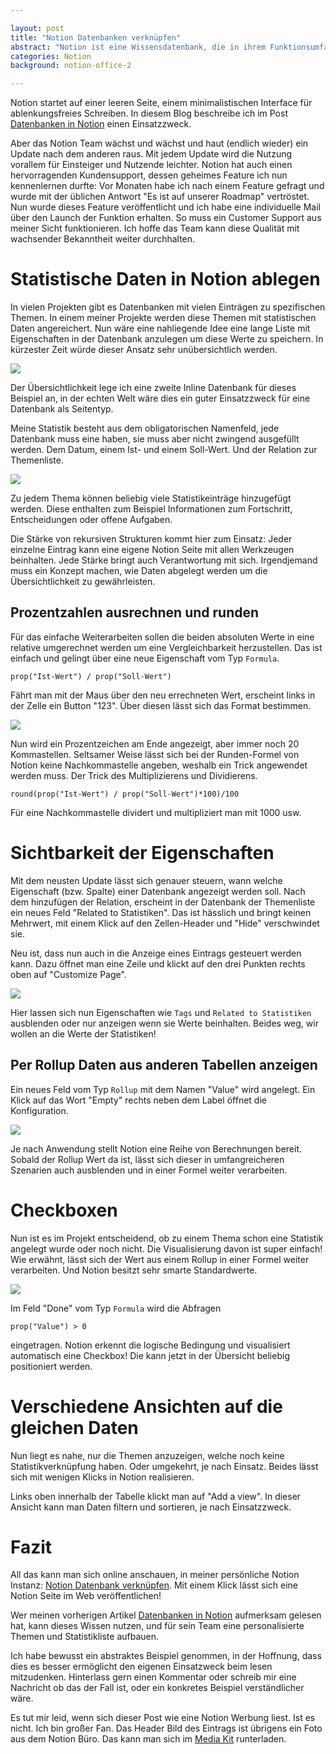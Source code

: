 ```yaml
---

layout: post
title: "Notion Datenbanken verknüpfen"
abstract: "Notion ist eine Wissensdatenbank, die in ihrem Funktionsumfang und gleichzeitiger Schlichtheit einmalig ist. Es ist sehr schnell zu einem der wichtigsten Werkzeuge meiner täglichen Arbeit geworden, da ich sämtliche Informationen zu allen Projekte darin ablege. Denn für jedes, noch so individuelles Projekt, lassen sich in Notion individuelle Strukturen komponieren."
categories: Notion
background: notion-office-2

---
```



Notion startet auf einer leeren Seite, einem minimalistischen Interface für ablenkungsfreies Schreiben. In diesem Blog beschreibe ich im Post [Datenbanken in Notion](https://www.interaktionsdesigner.de/2020/datenbanken-in-notion) einen Einsatzzweck.

Aber das Notion Team wächst und wächst und haut (endlich wieder) ein Update nach dem anderen raus. Mit jedem Update wird die Nutzung vorallem für Einsteiger und Nutzende leichter. Notion hat auch einen hervorragenden Kundensupport, dessen geheimes Feature ich nun kennenlernen durfte: Vor Monaten habe ich nach einem Feature gefragt und wurde mit der üblichen Antwort "Es ist auf unserer Roadmap" vertröstet. Nun wurde dieses Feature veröffentlicht und ich habe eine individuelle Mail über den Launch der Funktion erhalten. So muss ein Customer Support aus meiner Sicht funktionieren. Ich hoffe das Team kann diese Qualität mit wachsender Bekanntheit weiter durchhalten.


# Statistische Daten in Notion ablegen

In vielen Projekten gibt es Datenbanken mit vielen Einträgen zu spezifischen Themen. In einem meiner Projekte werden diese Themen mit statistischen Daten angereichert. Nun wäre eine nahliegende Idee eine lange Liste mit Eigenschaften in der Datenbank anzulegen um diese Werte zu speichern. In kürzester Zeit würde dieser Ansatz sehr unübersichtlich werden.

<img src="../img/notion/datenbanken.png" class="full-width">

Der Übersichtlichkeit lege ich eine zweite Inline Datenbank für dieses Beispiel an, in der echten Welt wäre dies ein guter Einsatzzweck für eine Datenbank als Seitentyp.

Meine Statistik besteht aus dem obligatorischen Namenfeld, jede Datenbank muss eine haben, sie muss aber nicht zwingend ausgefüllt werden. Dem Datum, einem Ist- und einem Soll-Wert. Und der Relation zur Themenliste.

<img src="../img/notion/statistiken.png" class="full-width">

Zu jedem Thema können beliebig viele Statistikeinträge hinzugefügt werden. Diese enthalten zum Beispiel Informationen zum Fortschritt, Entscheidungen oder offene Aufgaben.

Die Stärke von rekursiven Strukturen kommt hier zum Einsatz: Jeder einzelne Eintrag kann eine eigene Notion Seite mit allen Werkzeugen beinhalten. Jede Stärke bringt auch Verantwortung mit sich. Irgendjemand muss ein Konzept machen, wie Daten abgelegt werden um die Übersichtlichkeit zu gewährleisten.



## Prozentzahlen ausrechnen und runden

Für das einfache Weiterarbeiten sollen die beiden absoluten Werte in eine relative umgerechnet werden um eine Vergleichbarkeit herzustellen. Das ist einfach und gelingt über eine neue Eigenschaft vom Typ `Formula`.

	prop("Ist-Wert") / prop("Soll-Wert")

Fährt man mit der Maus über den neu errechneten Wert, erscheint links in der Zelle ein Button "123". Über diesen lässt sich das Format bestimmen. 

<img src="../img/notion/format.png" class="full-width">

Nun wird ein Prozentzeichen am Ende angezeigt, aber immer noch 20 Kommastellen. Seltsamer Weise lässt sich bei der Runden-Formel von Notion keine Nachkommastelle angeben, weshalb ein Trick angewendet werden muss. Der Trick des Multiplizierens und Dividierens.

	round(prop("Ist-Wert") / prop("Soll-Wert")*100)/100

Für eine Nachkommastelle dividert und multipliziert man mit 1000 usw.



# Sichtbarkeit der Eigenschaften

Mit dem neusten Update lässt sich genauer steuern, wann welche Eigenschaft (bzw. Spalte) einer Datenbank angezeigt werden soll. Nach dem hinzufügen der Relation, erscheint in der Datenbank der Themenliste ein neues Feld "Related to Statistiken". Das ist hässlich und bringt keinen Mehrwert, mit einem Klick auf den Zellen-Header und "Hide" verschwindet sie.

Neu ist, dass nun auch in die Anzeige eines Eintrags gesteuert werden kann. Dazu öffnet man eine Zeile und klickt auf den drei Punkten rechts oben auf "Customize Page".

<img src="../img/notion/customize-page.png" class="full-width">

Hier lassen sich nun Eigenschaften wie `Tags` und `Related to Statistiken` ausblenden oder nur anzeigen wenn sie Werte beinhalten. Beides weg, wir wollen an die Werte der Statistiken!


## Per Rollup Daten aus anderen Tabellen anzeigen

Ein neues Feld vom Typ `Rollup` mit dem Namen "Value" wird angelegt. Ein Klick auf das Wort "Empty" rechts neben dem Label öffnet die Konfiguration. 

<img src="../img/notion/rollup2.png" class="full-width">

Je nach Anwendung stellt Notion eine Reihe von Berechnungen bereit. Sobald der Rollup Wert da ist, lässt sich dieser in umfangreicheren Szenarien auch ausblenden und in einer Formel weiter verarbeiten.



# Checkboxen

Nun ist es im Projekt entscheidend, ob zu einem Thema schon eine Statistik angelegt wurde oder noch nicht. Die Visualisierung davon ist super einfach! Wie erwähnt, lässt sich der Wert aus einem Rollup in einer Formel weiter verarbeiten. Und Notion besitzt sehr smarte Standardwerte.

<img src="../img/notion/checkbox.png" class="full-width">

Im Feld "Done" vom Typ `Formula` wird die Abfragen

	prop("Value") > 0

eingetragen. Notion erkennt die logische Bedingung und visualisiert automatisch eine Checkbox! Die kann jetzt in der Übersicht beliebig positioniert werden.


# Verschiedene Ansichten auf die gleichen Daten

Nun liegt es nahe, nur die Themen anzuzeigen, welche noch keine Statistikverknüpfung haben. Oder umgekehrt, je nach Einsatz. Beides lässt sich mit wenigen Klicks in Notion realisieren. 

Links oben innerhalb der Tabelle klickt man auf "Add a view". In dieser Ansicht kann man Daten filtern und sortieren, je nach Einsatzzweck.



# Fazit

All das kann man sich online anschauen, in meiner persönliche Notion Instanz: [Notion Datenbank verknüpfen](https://www.notion.so/3b4c580df8cb46ceaab0ded70b201f5a?v=374576642421482e9bfd7fcc5857cd2d). Mit einem Klick lässt sich eine Notion Seite im Web veröffentlichen!

Wer meinen vorherigen Artikel [Datenbanken in Notion](https://www.interaktionsdesigner.de/2020/datenbanken-in-notion) aufmerksam gelesen hat, kann dieses Wissen nutzen, und für sein Team eine personalisierte Themen und Statistikliste aufbauen.

Ich habe bewusst ein abstraktes Beispiel genommen, in der Hoffnung, dass dies es besser ermöglicht den eigenen Einsatzweck beim lesen mitzudenken. Hinterlass gern einen Kommentar oder schreib mir eine Nachricht ob das der Fall ist, oder ein konkretes Beispiel verständlicher wäre.

Es tut mir leid, wenn sich dieser Post wie eine Notion Werbung liest. Ist es nicht. Ich bin großer Fan. Das Header Bild des Eintrags ist übrigens ein Foto aus dem Notion Büro. Das kann man sich im [Media Kit](https://www.notion.so/Media-Kit-205535b1d9c4440497a3d7a2ac096286) runterladen.
